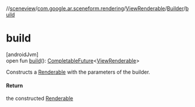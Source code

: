//[sceneview](../../../../index.md)/[com.google.ar.sceneform.rendering](../../index.md)/[ViewRenderable](../index.md)/[Builder](index.md)/[build](build.md)

# build

[androidJvm]\
open fun [build](build.md)(): [CompletableFuture](https://developer.android.com/reference/kotlin/java/util/concurrent/CompletableFuture.html)&lt;[ViewRenderable](../index.md)&gt;

Constructs a [Renderable](../../-renderable/index.md) with the parameters of the builder.

#### Return

the constructed [Renderable](../../-renderable/index.md)
